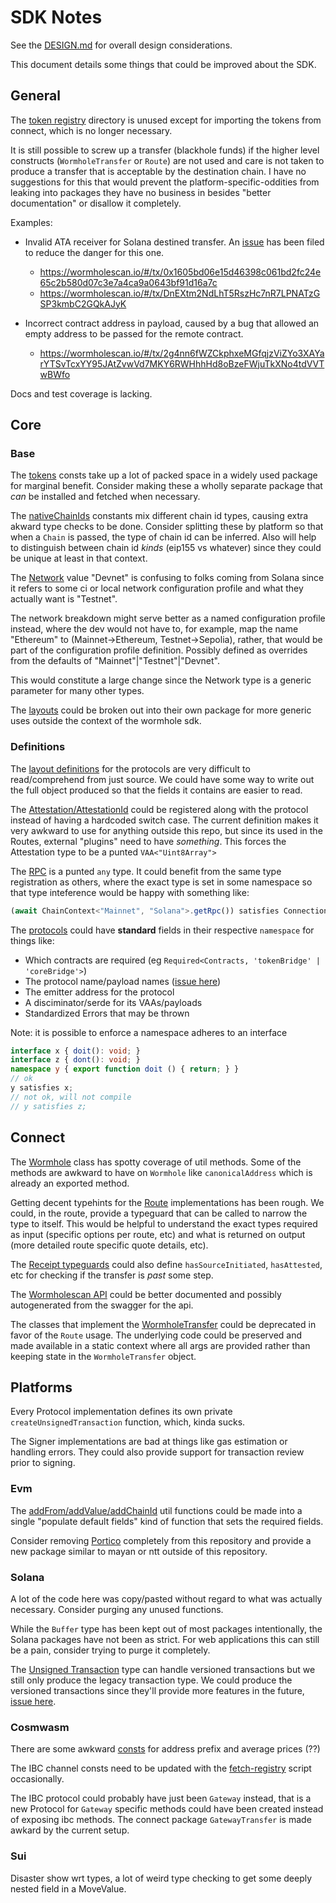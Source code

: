# SDK Notes 

See the [DESIGN.md](./DESIGN.md) for overall design considerations.

This document details some things that could be improved about the SDK.

## General

The [token registry](./tokenRegistry/) directory is unused except for importing the tokens from connect, which is no longer necessary.

It is still possible to screw up a transfer (blackhole funds) if the higher level constructs (`WormholeTransfer` or `Route`) are not used and care is not taken to produce a transfer that is acceptable by the destination chain. I have no suggestions for this that would prevent the platform-specific-oddities from leaking into packages they have no business in besides "better documentation" or disallow it completely.

Examples: 

- Invalid ATA receiver for Solana destined transfer. An [issue](https://github.com/wormhole-foundation/wormhole/issues/3992) has been filed to reduce the danger for this one.

    - https://wormholescan.io/#/tx/0x1605bd06e15d46398c061bd2fc24e65c2b580d07c3e7a4ca9a0643bf91d16a7c
    - https://wormholescan.io/#/tx/DnEXtm2NdLhT5RszHc7nR7LPNATzGSP3kmbC2GQkAJyK


- Incorrect contract address in payload, caused by a bug that allowed an empty address to be passed for the remote contract.

    - https://wormholescan.io/#/tx/2g4nn6fWZCkphxeMGfqjzViZYo3XAYarYTSvTcxYY95JAtZvwVd7MKY6RWHhhHd8oBzeFWjuTkXNo4tdVVTwBWfo


Docs and test coverage is lacking.

## Core

### Base

The [tokens](./core/base/src/constants/tokens) consts take up a lot of packed space in a widely used package for marginal benefit. Consider making these a wholly separate package that _can_ be installed and fetched when necessary. 

The [nativeChainIds](./core/base/src/constants/nativeChainIds.ts) constants mix different chain id types, causing extra akward type checks to be done. Consider splitting these by platform so that when a `Chain` is passed, the type of chain id can be inferred. Also will help to distinguish between chain id _kinds_ (eip155 vs whatever) since they could be unique at least in that context.

The [Network](./core/base/src/constants/networks.ts) value "Devnet" is confusing to folks coming from Solana since it refers to some ci or local network configuration profile and what they actually want is "Testnet". 

The network breakdown might serve better as a named configuration profile instead, where the dev would not have to, for example, map the name "Ethereum" to (Mainnet->Ethereum, Testnet->Sepolia), rather, that would be part of the configuration profile definition. Possibly defined as overrides from the defaults of "Mainnet"|"Testnet"|"Devnet".

This would constitute a large change since the Network type is a generic parameter for many other types.

The [layouts](./core/base/src/utils/layout/index.ts) could be broken out into their own package for more generic uses outside the context of the wormhole sdk.

### Definitions


The [layout definitions](./core/definitions/src/protocols/tokenBridge/tokenBridgeLayout.ts) for the protocols are very difficult to read/comprehend from just source. We could have some way to write out the full object produced so that the fields it contains are easier to read.

The [Attestation/AttestationId](./core/definitions/src/attestation.ts) could be registered along with the protocol instead of having a hardcoded switch case.  The current definition makes it very awkward to use for anything outside this repo, but since its used in the Routes, external "plugins" need to have _something_. This forces the Attestation type to be a punted `VAA<"Uint8Array">`

The [RPC](./core/definitions/src/rpc.ts) is a punted `any` type. It could benefit from the same type registration as others, where the exact type is set in some namespace so that type inteference would be happy with something like: 

```ts
(await ChainContext<"Mainnet", "Solana">.getRpc()) satisfies Connection
```

The [protocols](./core/definitions/src/protocols/) could have **standard** fields in their respective `namespace` for things like:

- Which contracts are required (eg `Required<Contracts, 'tokenBridge' | 'coreBridge'>`)
- The protocol name/payload names ([issue here](https://github.com/wormhole-foundation/wormhole-sdk-ts/issues/564))
- The emitter address for the protocol 
- A disciminator/serde for its VAAs/payloads 
- Standardized Errors that may be thrown 

Note: it is possible to enforce a namespace adheres to an interface
```ts
interface x { doit(): void; }
interface z { dont(): void; }
namespace y { export function doit () { return; } }
// ok
y satisfies x;
// not ok, will not compile
// y satisfies z;
```



## Connect

The [Wormhole](./connect/src/wormhole.ts) class has spotty coverage of util methods. Some of the methods are awkward to have on `Wormhole` like `canonicalAddress` which is already an exported method.  

Getting decent typehints for the [Route](./connect/src/routes/route.ts) implementations has been rough. We could, in the route, provide a typeguard that can be called to narrow the type to itself. This would be helpful to understand the exact types required as input (specific options per route, etc) and what is returned on output (more detailed route specific quote details, etc).

The [Receipt typeguards](./connect/src/types.ts) could also define `hasSourceInitiated`, `hasAttested`, etc for checking if the transfer is _past_ some step.

The [Wormholescan API](./connect/src/whscan-api.ts) could be better documented and possibly autogenerated from the swagger for the api. 

The classes that implement the [WormholeTransfer](./connect/src/protocols/wormholeTransfer.ts) could be deprecated in favor of the `Route` usage. The underlying code could be preserved and made available in a static context where all args are provided rather than keeping state in the `WormholeTransfer` object.

## Platforms

Every Protocol implementation defines its own private `createUnsignedTransaction` function, which, kinda sucks. 

The Signer implementations are bad at things like gas estimation or handling errors. They could also provide support for transaction review prior to signing.


### Evm

The [addFrom/addValue/addChainId](./platforms/evm/src/types.ts) util functions could be made into a single "populate default fields" kind of function that sets the required fields.

Consider removing [Portico](./platforms/evm/protocols/portico/) completely from this repository and provide a new package similar to mayan or ntt outside of this repository.

### Solana

A lot of the code here was copy/pasted without regard to what was actually necessary. Consider purging any unused functions.

While the `Buffer` type has been kept out of most packages intentionally, the Solana packages have not been as strict. For web applications this can still be a pain, consider trying to purge it completely.

The [Unsigned Transaction](./platforms/solana/src/unsignedTransaction.ts) type can handle versioned transactions but we still only produce the legacy transaction type. We could produce the versioned transactions since they'll provide more features in the future, [issue here](https://github.com/wormhole-foundation/wormhole-sdk-ts/issues/163).

### Cosmwasm

There are some awkward [consts](./platforms/cosmwasm/src/constants.ts) for address prefix and average prices (??) 

The IBC channel consts need to be updated with the [fetch-registry](./platforms/cosmwasm/scripts/fetch-registry.ts) script occasionally.

The IBC protocol could probably have just been `Gateway` instead, that is a new Protocol for `Gateway` specific methods could have been created instead of exposing ibc methods. The connect package `GatewayTransfer` is made awkard by the current setup.

### Sui

Disaster show wrt types, a lot of weird type checking to get some deeply nested field in a MoveValue.
